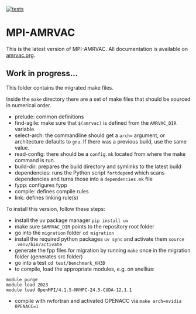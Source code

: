 [![tests](https://github.com/amrvac/AGILE-experimental/actions/workflows/tests.yml/badge.svg)](https://github.com/amrvac/AGILE-experimental/actions/workflows/tests.yml)

# MPI-AMRVAC 

This is the latest version of MPI-AMRVAC. All documentation is available on [amrvac.org](http://amrvac.org/).

## Work in progress...

This folder contains the migrated make files.

Inside the `make` directory there are a set of make files that should be sourced in numerical order.

- prelude: common definitions
- find-agile: make sure that `$(amrvac)` is defined from the `AMRVAC_DIR` variable.
- select-arch: the commandline should get a `arch=` argument, or architecture defaults to `gnu`. If there was a previous build, use the same value.
- read-config: there should be a `config.mk` located from where the make command is run.
- build-dir: prepares the build directory and symlinks to the latest build
- dependencies: runs the Python script `fortdepend` which scans dependencies and turns those into a `dependencies.mk` file
- fypp: configures fypp
- compile: defines compile rules
- link: defines linking rule(s)


To install this version, follow these steps:
- install the uv package manager `pip install uv`
- make sure `$AMRVAC_DIR` points to the repository root folder
- go into the `migration` folder `cd migration`
- install the required python packages `uv sync` and activate them `source .venv/bin/activate`
- generate the fpp files for migration by running `make` once in the migration folder (generates src folder)
- go into a test `cd test/benchmark_KH3D`
- to compile, load the appropriate modules, e.g. on snellius:
```
module purge
module load 2023
module load OpenMPI/4.1.5-NVHPC-24.5-CUDA-12.1.1
```
- compile with nvfortran and activated OPENACC via `make arch=nvidia OPENACC=1`
 
